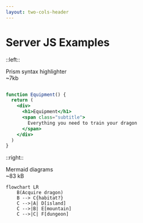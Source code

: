 ```yaml
---
layout: two-cols-header
---
```


# Server JS Examples

::left::

  <div v-click class="flex flex-col justify-start items-center h-full pb-8">
    <div>Prism syntax highlighter</div>
    <span class="featured pb-8">~7kb</span>
       <div class="bg-black grid place-content-center w-full h-full">

```jsx 

function Equipment() {
  return (
    <div>
      <h1>Equipment</h1>
      <span class="subtitle">
        Everything you need to train your dragon
      </span>
    </div>
  )
}

```

  </div>
  </div>

::right::

  <div v-click class="flex flex-col justify-start items-center h-full pb-8">
    <div>Mermaid diagrams</div>
    <span class="featured pb-8">~83 kB</span>
    <div class="bg-black grid place-content-center w-full h-full">

```mermaid {theme: 'dark', scale: 0.8}
flowchart LR
    B(Acquire dragon)
    B --> C{habitat?}
    C -->|A| D[island]
    C -->|B| E[mountain]
    C -->|C| F[dungeon]
```

  </div>
  </div>

